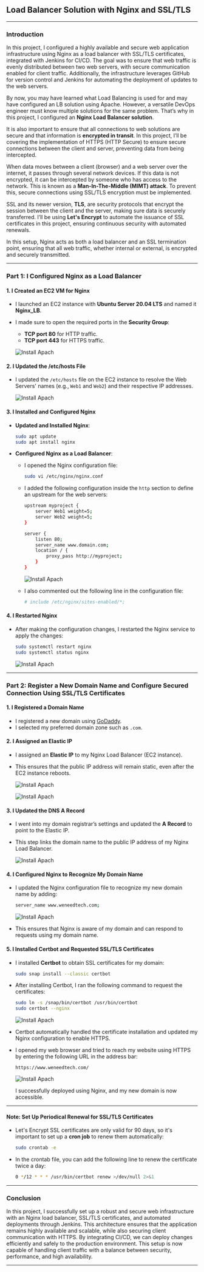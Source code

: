 ## Load Balancer Solution with Nginx and SSL/TLS
---

### Introduction

In this project, I configured a highly available and secure web application infrastructure using Nginx as a load balancer with SSL/TLS certificates, integrated with Jenkins for CI/CD. The goal was to ensure that web traffic is evenly distributed between two web servers, with secure communication enabled for client traffic. Additionally, the infrastructure leverages GitHub for version control and Jenkins for automating the deployment of updates to the web servers.

By now, you may have learned what Load Balancing is used for and may have configured an LB solution using Apache. However, a versatile DevOps engineer must know multiple solutions for the same problem. That’s why in this project, I configured an **Nginx Load Balancer solution**.

It is also important to ensure that all connections to web solutions are secure and that information is **encrypted in transit**. In this project, I’ll be covering the implementation of HTTPS (HTTP Secure) to ensure secure connections between the client and server, preventing data from being intercepted.

When data moves between a client (browser) and a web server over the internet, it passes through several network devices. If this data is not encrypted, it can be intercepted by someone who has access to the network. This is known as a **Man-In-The-Middle (MIMT) attack**. To prevent this, secure connections using SSL/TLS encryption must be implemented.

SSL and its newer version, **TLS**, are security protocols that encrypt the session between the client and the server, making sure data is securely transferred. I’ll be using **Let's Encrypt** to automate the issuance of SSL certificates in this project, ensuring continuous security with automated renewals.

In this setup, Nginx acts as both a load balancer and an SSL termination point, ensuring that all web traffic, whether internal or external, is encrypted and securely transmitted.



---

### Part 1: I Configured Nginx as a Load Balancer

#### 1. **I Created an EC2 VM for Nginx**
   - I launched an EC2 instance with **Ubuntu Server 20.04 LTS** and named it **Nginx_LB**.
   - I made sure to open the required ports in the **Security Group**:
     - **TCP port 80** for HTTP traffic.
     - **TCP port 443** for HTTPS traffic.
    
     ![Install Apach](./self_study/images/hh.png)

#### 2. **I Updated the /etc/hosts File**
   - I updated the `/etc/hosts` file on the EC2 instance to resolve the Web Servers' names (e.g., `Web1` and `Web2`) and their respective IP addresses.

     ![Install Apach](./self_study/images/hf.png)

#### 3. **I Installed and Configured Nginx**
   - **Updated and Installed Nginx**:
     ```bash
     sudo apt update
     sudo apt install nginx
     ```
   - **Configured Nginx as a Load Balancer**:
     - I opened the Nginx configuration file:
       ```bash
       sudo vi /etc/nginx/nginx.conf
       ```
     - I added the following configuration inside the `http` section to define an upstream for the web servers:
       ```bash
       upstream myproject {
           server Web1 weight=5;
           server Web2 weight=5;
       }
       
       server {
           listen 80;
           server_name www.domain.com;
           location / {
               proxy_pass http://myproject;
           }
       }
       ```
       ![Install Apach](./self_study/images/kk.png)

     - I also commented out the following line in the configuration file:
       ```bash
       # include /etc/nginx/sites-enabled/*;
       ```
  
#### 4. **I Restarted Nginx**
   - After making the configuration changes, I restarted the Nginx service to apply the changes:
     ```bash
     sudo systemctl restart nginx
     sudo systemctl status nginx
     ```
     ![Install Apach](./self_study/images/rr.png)

---

### Part 2: Register a New Domain Name and Configure Secured Connection Using SSL/TLS Certificates

#### 1. **I Registered a Domain Name**
   - I registered a new domain using [GoDaddy](https://www.godaddy.com).
   - I selected my preferred domain zone such as `.com`.

#### 2. **I Assigned an Elastic IP**
   - I assigned an **Elastic IP** to my Nginx Load Balancer (EC2 instance).
   - This ensures that the public IP address will remain static, even after the EC2 instance reboots.
    
     ![Install Apach](./self_study/images/a.png)

     ![Install Apach](./self_study/images/b.png)

#### 3. **I Updated the DNS A Record**
   - I went into my domain registrar’s settings and updated the **A Record** to point to the Elastic IP.
   - This step links the domain name to the public IP address of my Nginx Load Balancer.

     ![Install Apach](./self_study/images/d.png)

#### 4. **I Configured Nginx to Recognize My Domain Name**
   - I updated the Nginx configuration file to recognize my new domain name by adding:
     ```bash
     server_name www.weneedtech.com;
     ```
     ![Install Apach](./self_study/images/e.png)

   - This ensures that Nginx is aware of my domain and can respond to requests using my domain name.
    
#### 5. **I Installed Certbot and Requested SSL/TLS Certificates**
   - I installed **Certbot** to obtain SSL certificates for my domain:
     ```bash
     sudo snap install --classic certbot
     ```
   - After installing Certbot, I ran the following command to request the certificates:
     ```bash
     sudo ln -s /snap/bin/certbot /usr/bin/certbot
     sudo certbot --nginx
     ```
     ![Install Apach](./self_study/images/x.png)
     
   - Certbot automatically handled the certificate installation and updated my Nginx configuration to enable HTTPS.

   - I opened my web browser and tried to reach my website using HTTPS by entering the following URL in the address bar:
     ```
     https://www.weneedtech.com/
     ```
     ![Install Apach](./self_study/images/yl.png)

     I successfully deployed using Nginx, and my new domain is now accessible.
---

#### **Note**: Set Up Periodical Renewal for SSL/TLS Certificates
   - Let's Encrypt SSL certificates are only valid for 90 days, so it's important to set up a **cron job** to renew them automatically:
     ```bash
     sudo crontab -e
     ```
   - In the crontab file, you can add the following line to renew the certificate twice a day:
     ```bash
     0 */12 * * * /usr/bin/certbot renew >/dev/null 2>&1
     ```

---



### Conclusion

In this project, I successfully set up a robust and secure web infrastructure with an Nginx load balancer, SSL/TLS certificates, and automated deployments through Jenkins. This architecture ensures that the application remains highly available and scalable, while also securing client communication with HTTPS. By integrating CI/CD, we can deploy changes efficiently and safely to the production environment. This setup is now capable of handling client traffic with a balance between security, performance, and high availability.

---
